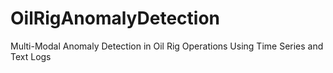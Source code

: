 # OilRigAnomalyDetection
 Multi-Modal Anomaly Detection in Oil Rig Operations Using Time Series and Text Logs
